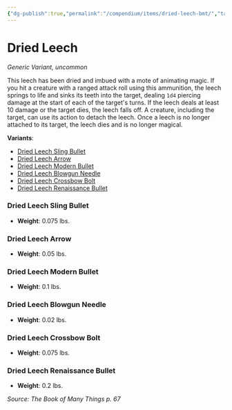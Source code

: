 ```yaml
---
{"dg-publish":true,"permalink":"/compendium/items/dried-leech-bmt/","tags":["compendium/src/5e/bmt","item/rarity/uncommon","item/wondrous/wondrous-item"]}
---
```


# Dried Leech
*Generic Variant, uncommon*  


This leech has been dried and imbued with a mote of animating magic. If you hit a creature with a ranged attack roll using this ammunition, the leech springs to life and sinks its teeth into the target, dealing `1d4` piercing damage at the start of each of the target's turns. If the leech deals at least 10 damage or the target dies, the leech falls off. A creature, including the target, can use its action to detach the leech. Once a leech is no longer attached to its target, the leech dies and is no longer magical.

**Variants**:
- [Dried Leech Sling Bullet](#Dried%20Leech%20Sling%20Bullet)
- [Dried Leech Arrow](#Dried%20Leech%20Arrow)
- [Dried Leech Modern Bullet](#Dried%20Leech%20Modern%20Bullet)
- [Dried Leech Blowgun Needle](#Dried%20Leech%20Blowgun%20Needle)
- [Dried Leech Crossbow Bolt](#Dried%20Leech%20Crossbow%20Bolt)
- [Dried Leech Renaissance Bullet](#Dried%20Leech%20Renaissance%20Bullet)

### Dried Leech Sling Bullet

- **Weight**: 0.075 lbs.

### Dried Leech Arrow

- **Weight**: 0.05 lbs.

### Dried Leech Modern Bullet

- **Weight**: 0.1 lbs.

### Dried Leech Blowgun Needle

- **Weight**: 0.02 lbs.

### Dried Leech Crossbow Bolt

- **Weight**: 0.075 lbs.

### Dried Leech Renaissance Bullet

- **Weight**: 0.2 lbs.


*Source: The Book of Many Things p. 67*
